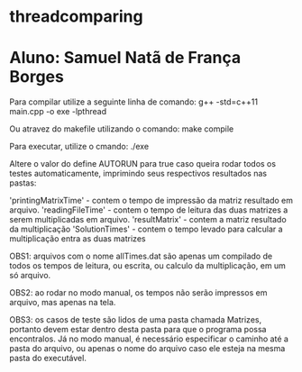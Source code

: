 # threadcomparing
# Aluno: Samuel Natã de França Borges

Para compilar utilize a seguinte linha de comando:
g++ -std=c++11 main.cpp -o exe -lpthread

Ou atravez do makefile utilizando o comando:
make compile

Para executar, utilize o cmando:
./exe


Altere o valor do define AUTORUN para true caso queira rodar todos os testes automaticamente, imprimindo seus respectivos resultados nas pastas:

'printingMatrixTime' - contem o tempo de impressão da matriz resultado em arquivo.
'readingFileTime' - contem o tempo de leitura das duas matrizes a serem multiplicadas em arquivo.
'resultMatrix' - contem a matriz resultado da multiplicação
'SolutionTimes' - contem o tempo levado para calcular a multiplicação entra as duas matrizes

OBS1: arquivos com o nome allTimes.dat são apenas um compilado de todos os tempos de leitura, ou escrita, ou calculo da multiplicação, em um só arquivo.

OBS2: ao rodar no modo manual, os tempos não serão impressos em arquivo, mas apenas na tela.

OBS3: os casos de teste são lidos de uma pasta chamada Matrizes, portanto devem estar dentro desta pasta para que o programa possa encontralos. Já no modo manual, é necessário especificar o caminho até a pasta do arquivo, ou apenas o nome do arquivo caso ele esteja na mesma pasta do executável.